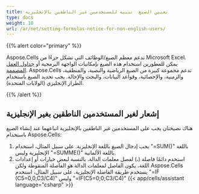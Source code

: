 ```yaml
---
title: تعيين الصيغ  تنبيه للمستخدمين غير الناطقين بالإنجليزية
type: docs
weight: 10
url: /ar/net/setting-formulas-notice-for-non-english-users/
---
```


{{% alert color="primary" %}} 

Aspose.Cells تدعم معظم الصيغ/الوظائف التي تشكل جزءًا من Microsoft Excel. يمكن للمطورين استخدام هذه الصيغ بإمكانيات الواجهة البرمجية أو [جداول العمل المصممة](/cells/ar/net/what-is-a-designer-spreadsheet/). Aspose.Cells تدعم مجموعة كبيرة من الصيغ الرياضية والنصية، والمنطقية، والزمنية، والإحصائية، وقواعد البيانات، والبحث والإحالة. يجب تحديد الصيغ باستخدام الطراز الإنجليزي (الولايات المتحدة).

{{% /alert %}} 
## **إشعار لغير المستخدمين الناطقين بغير الإنجليزية**
هناك نصيحتان يجب على المستخدمين غير الناطقين بالإنجليزية اتباعهما عند إنشاء الصيغ باستخدام Aspose.Cells:

1. يجب إدخال الصيغ باللغة الإنجليزية. على سبيل المثال، استخدام "=SUM()" باللغة الإنجليزية وليس "=SUMME()" باللغة الألمانية.
1. استخدم دائمًا فاصلة (،) لفصل معلمات الدالة. بالنسبة لبعض خيارات أو إعدادات اللغة، يكون الفاصل لمعلمات الدالة هو الفاصلة المنقوطة ولكن Aspose.Cells يستخدم طريقة الفاصلة الإنجليزية. على سبيل المثال، استخدم "=IF (C5=0,0,C3/C4)" وليس "=IF(C5=0;0;C3/C4)"
{{< app/cells/assistant language="csharp" >}}
